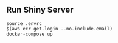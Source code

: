 ## Run Shiny Server

```
source .envrc
$(aws ecr get-login --no-include-email)
docker-compose up
```
